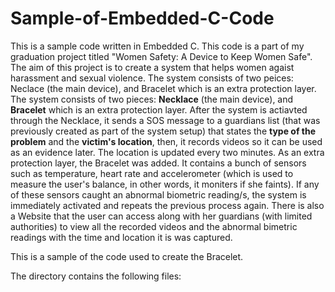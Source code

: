 # Sample-of-Embedded-C-Code

This is a sample code written in Embedded C. This code is a part of my graduation project titled "Women Safety: A Device to Keep Women Safe". The aim of this project is to create a system that helps women agaist harassment and sexual violence. The system consists of two peices: Neclace (the main device), and Bracelet which is an extra protection layer. The system consists of two pieces: __Necklace__ (the main device), and __Bracelet__ which is an extra protection layer. After the system is actiavted through the Necklace, it sends a SOS message to a guardians list (that was previously created as part of the system setup) that states the __type of the problem__ and the __victim's location__, then, it records videos so it can be used as an evidence later. The location is updated every two minutes. As an extra protection layer, the Bracelet was added. It contains a bunch of sensors such as temperature, heart rate and accelerometer (which is used to measure the user's balance, in other words, it moniters if she faints). If any of these sensors caught an abnormal biometric reading/s, the system is immediately activated and repeats the previous process again. There is also a Website that the user can access along with her guardians (with limited authorities) to view all the recorded videos and the abnormal bimetric readings with the time and location it is was captured. 

This is a sample of the code used to create the Bracelet.

The directory contains the following files:
